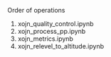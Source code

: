 Order of operations

1. xojn_quality_control.ipynb
2. xojn_process_pp.ipynb
3. xojn_metrics.ipynb
4. xojn_relevel_to_altitude.ipynb
